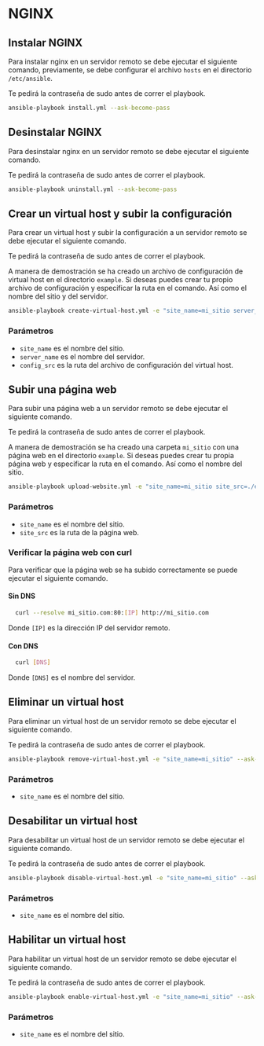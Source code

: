 # NGINX

## Instalar NGINX

Para instalar nginx en un servidor remoto se debe ejecutar el siguiente comando,
previamente, se debe configurar el archivo `hosts` en el directorio `/etc/ansible`.

Te pedirá la contraseña de sudo antes de correr el playbook.

```bash
ansible-playbook install.yml --ask-become-pass
```

## Desinstalar NGINX

Para desinstalar nginx en un servidor remoto se debe ejecutar el siguiente comando.

Te pedirá la contraseña de sudo antes de correr el playbook.

```bash
ansible-playbook uninstall.yml --ask-become-pass
```

## Crear un virtual host y subir la configuración

Para crear un virtual host y subir la configuración a un servidor remoto se debe ejecutar el siguiente comando.

Te pedirá la contraseña de sudo antes de correr el playbook.

A manera de demostración se ha creado un archivo de configuración de virtual host en el directorio `example`. Si deseas puedes crear tu propio archivo de configuración y 
especificar la ruta en el comando. Así como el nombre del sitio y del servidor.

```bash
ansible-playbook create-virtual-host.yml -e "site_name=mi_sitio server_name=mi_sitio.com config_src=./example/virtualhost.conf" --ask-become-pass
```

### Parámetros

- `site_name` es el nombre del sitio.
- `server_name` es el nombre del servidor.
- `config_src` es la ruta del archivo de configuración del virtual host.

## Subir una página web

Para subir una página web a un servidor remoto se debe ejecutar el siguiente comando.

Te pedirá la contraseña de sudo antes de correr el playbook.

A manera de demostración se ha creado una carpeta `mi_sitio` con una página web en el directorio `example`. Si deseas puedes crear tu propia página web y
especificar la ruta en el comando. Así como el nombre del sitio.

```bash
ansible-playbook upload-website.yml -e "site_name=mi_sitio site_src=./example/mi_sitio" --ask-become-pass
```

### Parámetros

- `site_name` es el nombre del sitio.
- `site_src` es la ruta de la página web.

### Verificar la página web con curl

Para verificar que la página web se ha subido correctamente se puede ejecutar el siguiente comando.

#### Sin DNS

```bash
  curl --resolve mi_sitio.com:80:[IP] http://mi_sitio.com
```

Donde `[IP]` es la dirección IP del servidor remoto.

#### Con DNS

```bash
  curl [DNS]
```

Donde `[DNS]` es el nombre del servidor.

## Eliminar un virtual host

Para eliminar un virtual host de un servidor remoto se debe ejecutar el siguiente comando.

Te pedirá la contraseña de sudo antes de correr el playbook.

```bash
ansible-playbook remove-virtual-host.yml -e "site_name=mi_sitio" --ask-become-pass
```

### Parámetros

- `site_name` es el nombre del sitio.

## Desabilitar un virtual host

Para desabilitar un virtual host de un servidor remoto se debe ejecutar el siguiente comando.

Te pedirá la contraseña de sudo antes de correr el playbook.

```bash
ansible-playbook disable-virtual-host.yml -e "site_name=mi_sitio" --ask-become-pass
```

### Parámetros

- `site_name` es el nombre del sitio.

## Habilitar un virtual host

Para habilitar un virtual host de un servidor remoto se debe ejecutar el siguiente comando.

Te pedirá la contraseña de sudo antes de correr el playbook.

```bash
ansible-playbook enable-virtual-host.yml -e "site_name=mi_sitio" --ask-become-pass
```

### Parámetros

- `site_name` es el nombre del sitio.